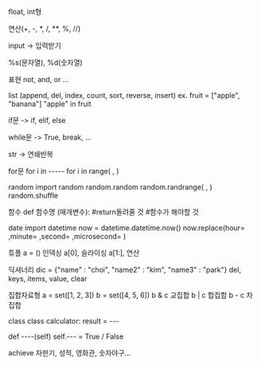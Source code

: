 float, int형

연산(+, -, *, /, **, %, //)

input -> 입력받기

%s(문자열), %d(숫자열)

표현
  not, and, or ...

list (append, del, index, count, sort, reverse, insert)
  ex. fruit = ["apple", "banana"]
      "apple" in fruit
      

if문 -> if, elif, else

while문 -> True, break, ...

str -> 연쇄반복

for문
  for i in -----
  for i in range(  ,  )
  
random
  import random
  random.random
  random.randrange(  ,  )
  random.shuffle
  
함수
def 함수명 (매개변수):
    #return돌려줄 것
    #함수가 해야할 것
    
date
   import datetime
   now = datetime.datetime.now()
   now.replace(hour= ,minute= ,second= ,microsecond= )
   
튜플
  a = ()
  인덱싱 a[0], 슬라이싱 a[1:], 연산
  
딕셔너리
  dic = {"name" : "choi", "name2" : "kim", "name3" : "park"}
  del, keys, items, value, clear
  
집합자료형
  a = set([1, 2, 3])
  b = set([4, 5, 6])
  b & c 교집합
  b | c 합집합
  b - c 차집합
  
class
  class calculator:
    result = ---
    
def ----(self)
    self.--- = True / False
    
    
achieve
자판기, 성적, 영화관, 숫자야구...
        
